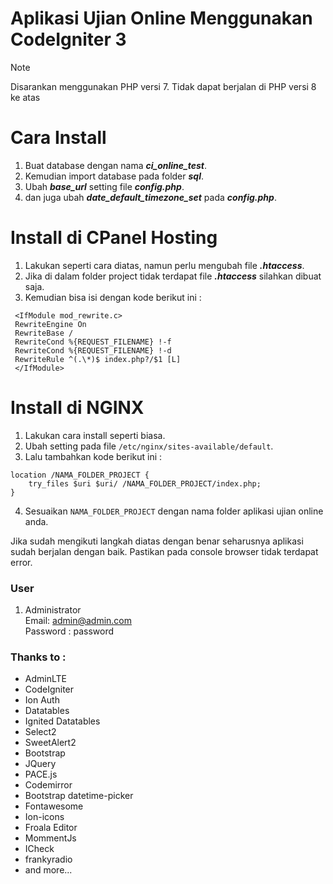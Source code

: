 # Aplikasi Ujian Online Menggunakan CodeIgniter 3

> [!NOTE]
> Disarankan menggunakan PHP versi 7.
> Tidak dapat berjalan di PHP versi 8 ke atas

# Cara Install

1. Buat database dengan nama **_ci_online_test_**.
2. Kemudian import database pada folder **_sql_**.
3. Ubah **_base_url_** setting file **_config.php_**.
4. dan juga ubah **_date_default_timezone_set_** pada **_config.php_**.<br/>

# Install di CPanel Hosting

1. Lakukan seperti cara diatas, namun perlu mengubah file **_.htaccess_**.
2. Jika di dalam folder project tidak terdapat file **_.htaccess_** silahkan dibuat saja.
3. Kemudian bisa isi dengan kode berikut ini :

```
 <IfModule mod_rewrite.c>
 RewriteEngine On
 RewriteBase /
 RewriteCond %{REQUEST_FILENAME} !-f
 RewriteCond %{REQUEST_FILENAME} !-d
 RewriteRule ^(.\*)$ index.php?/$1 [L]
 </IfModule>
```

# Install di NGINX

1. Lakukan cara install seperti biasa.
2. Ubah setting pada file `/etc/nginx/sites-available/default`.
3. Lalu tambahkan kode berikut ini :

```
location /NAMA_FOLDER_PROJECT {
    try_files $uri $uri/ /NAMA_FOLDER_PROJECT/index.php;
}
```

4. Sesuaikan `NAMA_FOLDER_PROJECT` dengan nama folder aplikasi ujian online anda.

Jika sudah mengikuti langkah diatas dengan benar seharusnya aplikasi sudah berjalan dengan baik. Pastikan pada console browser tidak terdapat error.

### User

1. Administrator \
   Email: admin@admin.com \
   Password : password

### Thanks to :

- AdminLTE
- CodeIgniter
- Ion Auth
- Datatables
- Ignited Datatables
- Select2
- SweetAlert2
- Bootstrap
- JQuery
- PACE.js
- Codemirror
- Bootstrap datetime-picker
- Fontawesome
- Ion-icons
- Froala Editor
- MommentJs
- ICheck
- frankyradio
- and more...
